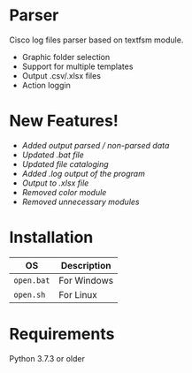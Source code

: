 # Parser
Cisco log files parser based on textfsm module.
- Graphic folder selection
- Support for multiple templates
- Output .csv/.xlsx files
- Action loggin
   
# New Features!
- *Added output parsed / non-parsed data*
- *Updated .bat file*
- *Updated file cataloging*
- *Added .log output of the program*
- *Output to .xlsx file*
- *Removed color module*
- *Removed unnecessary modules*
# Installation

| OS | Description                    |
| ------------- | -------------------- |
| `open.bat`      | For Windows       |
| `open.sh`   | For Linux     |
# Requirements
Python 3.7.3 or older
